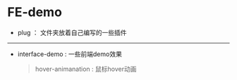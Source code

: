 # FE-demo

* plug ： 文件夹放着自己编写的一些插件
* * *
* interface-demo : 一些前端demo效果
  >hover-animanation : 鼠标hover动画
